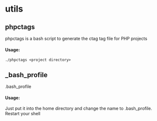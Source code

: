 # utils

## phpctags
phpctags is a bash script to generate the ctag tag file for PHP projects
#### Usage:
```
./phpctags <project directory>
```

## _bash_profile
.bash_profile
#### Usage:
Just put it into the home directory and change the name to .bash_profile. Restart your shell

